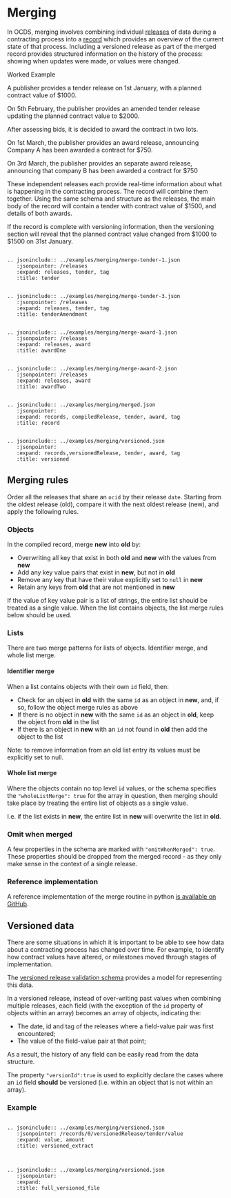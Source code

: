 # Merging 

In OCDS, merging involves combining individual [releases](../getting_started/releases_and_records.md) of data during a contracting process into a [record](../getting_started/releases_and_records.md) which provides an overview of the current state of that process. Including a versioned release as part of the merged record provides structured information on the history of the process: showing when updates were made, or values were changed. 

<div class="example hint" markdown=1>

<p class="first admonition-title">Worked Example</p>

A publisher provides a tender release on 1st January, with a planned contract value of $1000.

On 5th February, the publisher provides an amended tender release updating the planned contract value to $2000.

After assessing bids, it is decided to award the contract in two lots.

On 1st March, the publisher provides an award release, announcing Company A has been awarded a contract for $750.

On 3rd March, the publisher provides an separate award release, announcing that company B has been awarded a contract for $750

These independent releases each provide real-time information about what is happening in the contracting process. The record will combine them together. Using the same schema and structure as the releases, the main body of the record will contain a tender with contract value of $1500, and details of both awards.

If the record is complete with versioning information, then the versioning section will reveal that the planned contract value changed from $1000 to $1500 on 31st January.

```eval_rst

.. jsoninclude:: ../examples/merging/merge-tender-1.json
   :jsonpointer: /releases
   :expand: releases, tender, tag
   :title: tender

```

```eval_rst

.. jsoninclude:: ../examples/merging/merge-tender-3.json
   :jsonpointer: /releases
   :expand: releases, tender, tag
   :title: tenderAmendment

```

```eval_rst

.. jsoninclude:: ../examples/merging/merge-award-1.json
   :jsonpointer: /releases
   :expand: releases, award
   :title: awardOne

```

```eval_rst

.. jsoninclude:: ../examples/merging/merge-award-2.json
   :jsonpointer: /releases
   :expand: releases, award
   :title: awardTwo

```

```eval_rst

.. jsoninclude:: ../examples/merging/merged.json
   :jsonpointer: 
   :expand: records, compiledRelease, tender, award, tag
   :title: record

```

```eval_rst

.. jsoninclude:: ../examples/merging/versioned.json
   :jsonpointer: 
   :expand: records,versionedRelease, tender, award, tag
   :title: versioned

```

</div>

## Merging rules

Order all the releases that share an `ocid` by their release `date`. Starting from the oldest release (old), compare it with the next oldest release (new), and apply the following rules.

### Objects

In the compiled record, merge **new** into **old** by:

* Overwriting all key that exist in both **old** and **new** with the values from **new**
* Add any key value pairs that exist in **new**, but not in **old**
* Remove any key that have their value explicitly set to `null` in **new**
* Retain any keys from **old** that are not mentioned in **new**

If the value of key value pair is a list of strings, the entire list should be treated as a single value. When the list contains objects, the list merge rules below should be used.

### Lists

There are two merge patterns for lists of objects. Identifier merge, and whole list merge. 

#### Identifier merge

When a list contains objects with their own `id` field, then:

* Check for an object in **old** with the same `id` as an object in **new**, and, if so, follow the object merge rules as above
* If there is no object in **new** with the same `id` as an object in **old**, keep the object from **old** in the list
* If there is an object in **new** with an `id` not found in **old** then add the object to the list

Note: to remove information from an old list entry its values must be explicitly set to null. 

#### Whole list merge

Where the objects contain no top level `id` values, or the schema specifies the `"wholeListMerge": true` for the array in question, then merging should take place by treating the entire list of objects as a single value. 

I.e. if the list exists in **new**, the entire list in **new** will overwrite the list in **old**. 

### Omit when merged

A few properties in the schema are marked with `"omitWhenMerged": true`. These properties should be dropped from the merged record - as they only make sense in the context of a single release. 

### Reference implementation

A reference implementation of the merge routine in python [is available on GitHub](https://github.com/open-contracting/ocds-merge). 


## Versioned data

There are some situations in which it is important to be able to see how data about a contracting process has changed over time. For example, to identify how contract values have altered, or milestones moved through stages of implementation. 

The [versioned release validation schema](../../../../versioned-release-validation-schema.json) provides a model for representing this data.

In a versioned release, instead of over-writing past values when combining multiple releases, each field (with the exception of the `id` property of objects within an array) becomes an array of objects, indicating the:

* The date, id and tag of the releases where a field-value pair was first encountered;
* The value of the field-value pair at that point;

As a result, the history of any field can be easily read from the data structure.

The property `"versionId":true` is used to explicitly declare the cases where an `id` field **should** be versioned (i.e. within an object that is not within an array). 

### Example

```eval_rst

.. jsoninclude:: ../examples/merging/versioned.json
   :jsonpointer: /records/0/versionedRelease/tender/value
   :expand: value, amount
   :title: versioned_extract
   
```

```eval_rst

.. jsoninclude:: ../examples/merging/versioned.json
   :jsonpointer: 
   :expand: 
   :title: full_versioned_file
   
```

